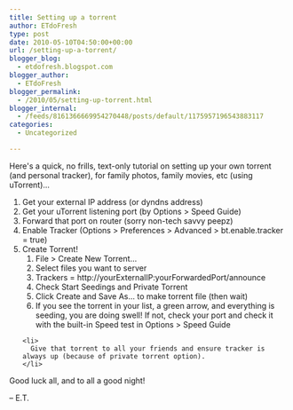 ```yaml
---
title: Setting up a torrent
author: ETdoFresh
type: post
date: 2010-05-10T04:50:00+00:00
url: /setting-up-a-torrent/
blogger_blog:
  - etdofresh.blogspot.com
blogger_author:
  - ETdoFresh
blogger_permalink:
  - /2010/05/setting-up-torrent.html
blogger_internal:
  - /feeds/8161366669954270448/posts/default/1175957196543883117
categories:
  - Uncategorized

---
```

<div xmlns='http://www.w3.org/1999/xhtml'>
  <p>
    Here's a quick, no frills, text-only tutorial on setting up your own torrent (and personal tracker), for family photos, family movies, etc (using uTorrent)...
  </p>
  
  <ol>
    <li>
      Get your external IP address (or dyndns address)
    </li>
    <li>
      Get your uTorrent listening port (by Options > Speed Guide)
    </li>
    <li>
      Forward that port on router (sorry non-tech savvy peepz)
    </li>
    <li>
      Enable Tracker (Options > Preferences > Advanced > bt.enable.tracker = true)
    </li>
    <li>
      Create Torrent! <ol>
        <li>
          File > Create New Torrent...
        </li>
        <li>
          Select files you want to server
        </li>
        <li>
          Trackers = http://yourExternalIP:yourForwardedPort/announce
        </li>
        <li>
          Check Start Seedings and Private Torrent
        </li>
        <li>
          Click Create and Save As... to make torrent file (then wait)
        </li>
        <li>
          If you see the torrent in your list, a green arrow, and everything is seeding, you are doing swell! If not, check your port and check it with the built-in Speed test in Options > Speed Guide
        </li>
      </ol>
    </li>
    
    <li>
      Give that torrent to all your friends and ensure tracker is always up (because of private torrent option).
    </li>
  </ol>
  
  <p>
    Good luck all, and to all a good night!
  </p>
  
  <p>
    &#8211; E.T.
  </p>
</div>
